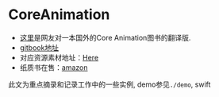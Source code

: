 # CoreAnimation

- [这里](https://github.com/qunten/iOS-Core-Animation-Advanced-Techniques)是网友对一本国外的Core Animation图书的翻译版.  
- [gitbook地址](https://zsisme.gitbooks.io/ios-/index.html)  
- 对应资源素材地址：[Here](https://github.com/cocos543/iOS-Core-Animation-Advanced-Techniques-Resource)   
- 纸质书在售：[amazon](https://www.amazon.com/iOS-Core-Animation-Advanced-Techniques-ebook/dp/B00EHJCORC/ref=sr_1_1?ie=UTF8&qid=1423192842&sr=8-1&keywords=Core+Animation+Advanced+Techniques)

此文为重点摘录和记录工作中的一些实例, demo参见`./demo`, swift
